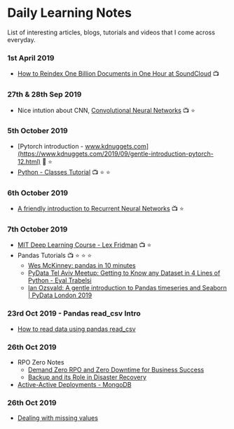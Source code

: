 # Daily Learning Notes 
List of interesting articles, blogs, tutorials and videos that I come across everyday.
### 1st April 2019
- [How to Reindex One Billion Documents in One Hour at SoundCloud](https://developers.soundcloud.com/blog/how-to-reindex-1-billion-documents-in-1-hour-at-soundcloud) :tv:

### 27th & 28th Sep 2019
- Nice intution about CNN, [Convolutional Neural Networks](https://www.youtube.com/watch?v=xg2ajb3csgk&list=PLXAoLgwZtKcgGE2-Wy23EUE4Q03s-YVwF&index=3) :tv: :star:

### 5th October 2019
- [Pytorch introduction - www.kdnuggets.com](https://www.kdnuggets.com/2019/09/gentle-introduction-pytorch-12.html) :book: :star:
- [Python - Classes Tutorial](https://www.youtube.com/playlist?list=PL-osiE80TeTsqhIuOqKhwlXsIBIdSeYtc) :tv: :star: :star:
### 6th October 2019
- [A friendly introduction to Recurrent Neural Networks](https://www.youtube.com/watch?v=UNmqTiOnRfg) :tv: :star:
### 7th October 2019
- [MIT Deep Learning Course - Lex Fridman](https://www.youtube.com/playlist?list=PLrAXtmErZgOeiKm4sgNOknGvNjby9efdf) :tv: :star:
- Pandas Tutorials :tv: :star: :star: :star:
  - [Wes McKinney: pandas in 10 minutes](https://www.youtube.com/watch?v=_T8LGqJtuGc)
  - [PyData Tel Aviv Meetup: Getting to Know any Dataset in 4 Lines of Python - Eyal Trabelsi](https://www.youtube.com/watch?v=ue889FbMyQE)
  - [Ian Ozsvald: A gentle introduction to Pandas timeseries and Seaborn | PyData London 2019](https://www.youtube.com/watch?v=8upGdZMlkYM)

### 23rd Oct 2019 - Pandas read_csv Intro
- [How to read data using pandas read_csv](https://honingds.com/blog/pandas-read_csv/)

### 26th Oct 2019
- RPO Zero Notes
  - [Demand Zero RPO and Zero Downtime for Business Success](https://www.cockroachlabs.com/blog/demand-zero-rpo/)
  - [Backup and its Role in Disaster Recovery](https://www.mongodb.com/backup-and-its-role-disaster-recovery)
- [Active-Active Deployments - MongoDB](https://www.mongodb.com/blog/post/active-active-application-architectures-with-mongodb)

### 26th Oct 2019
- [Dealing with missing values](https://www.kaggle.com/alexisbcook/missing-values)

